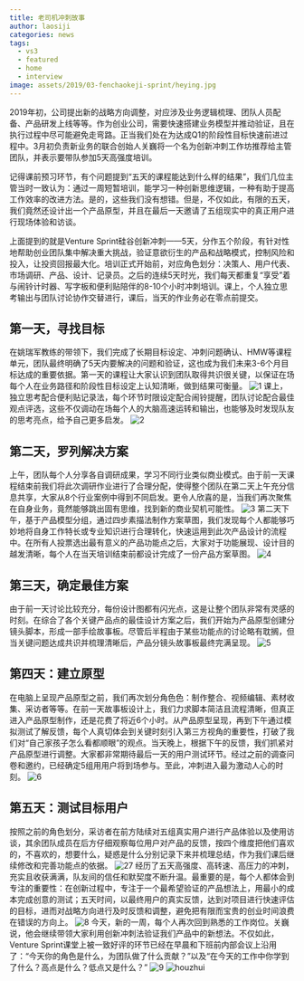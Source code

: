 ```yaml
---
title: 老司机冲刺故事
author: laosiji
categories: news
tags:
  - vs3
  - featured
  - home
  - interview
image: assets/2019/03-fenchaokeji-sprint/heying.jpg
---
```

2019年初，公司提出新的战略方向调整，对应涉及业务逻辑梳理、团队人员配备、产品研发上线等等。作为创业公司，需要快速搭建业务模型并推动验证，且在执⾏过程中尽可能避免走弯路。正当我们处在为达成Q1的阶段性目标快速前进过程中。3月初负责新业务的联合创始人关巍将一个名为创新冲刺工作坊推荐给主管团队，并表示要带队参加5天高强度培训。

记得课前预习环节，有个问题提到“五天的课程能达到什么样的结果”，我们几位主管当时一致认为：通过一周短暂培训，能学习一种创新思维逻辑，一种有助于提高工作效率的改进方法。是的，这些我们没有想错。但是，不仅如此，有限的五天，我们竟然还设计出一个产品原型，并且在最后一天邀请了五组现实中的真正用户进行现场体验和访谈。

上面提到的就是Venture Sprint硅谷创新冲刺——5天，分作五个阶段，有针对性地帮助创业团队集中解决重大挑战，验证意欲衍生的产品和战略模式，控制风险和投入，让投资回报最大化。培训正式开始前，对应角色划分：决策人、用户代表、市场调研、产品、设计、记录员。之后的连续5天时光，我们每天都重复“享受”着与闹铃计时器、写字板和便利贴陪伴的8-10个小时冲刺培训。课上，个人独立思考输出与团队讨论协作交替进行，课后，当天的作业务必在零点前提交。

## 第一天，寻找目标

在姚瑞军教练的带领下，我们完成了长期目标设定、冲刺问题确认、HMW等课程单元，团队最终明确了5天内要解决的问题和验证，这也成为我们未来3-6个月目标达成的重要依据。第一天的课程让大家认识到团队取得共识很关键，以保证在场每个人在业务路径和阶段性目标设定上认知清晰，做到结果可衡量。
![1](/assets/2019//03-fenchaokeji-sprint/1.jpg)
课上，独立思考配合便利贴记录法，每个环节时限设定配合闹铃提醒，团队讨论配合最佳观点评选，这些不仅调动在场每个人的大脑高速运转和输出，也能够及时发现队友的思考亮点，给予自己更多启发。
![2](/assets/2019//03-fenchaokeji-sprint/2.jpg)

## 第二天，罗列解决方案

上午，团队每个人分享各自调研成果，学习不同行业类似商业模式。由于前一天课程结束前我们将此次调研作业进⾏了合理分配，使得整个团队在第二天上午充分信息共享，大家从8个⾏业案例中得到不同启发。更令人欣喜的是，当我们再次聚焦在自身业务，竟然能够跳出固有思维，找到新的商业契机可能性。
![3](/assets/2019//03-fenchaokeji-sprint/3.jpg)
第二天下午，基于产品模型分组，通过四步素描法制作方案草图，我们发现每个人都能够巧妙地将自身工作特长或专业知识进行合理转化，快速运⽤到此次产品设计的流程中。在所有人投票选出最有意义的产品功能点之后，大家对于功能展现、设计目的越发清晰，每个人在当天培训结束前都设计完成了一份产品方案草图。
![4](/assets/2019//03-fenchaokeji-sprint/4.jpg)

## 第三天，确定最佳方案

由于前一天讨论比较充分，每份设计图都有闪光点，这是让整个团队非常有灵感的时刻。在综合了各个关键产品点的最佳设计方案之后，我们开始为产品原型创建分镜头脚本，形成一部手绘故事板。尽管后半程由于某些功能点的讨论略有耽搁，但当关键问题达成共识并梳理清晰后，产品分镜头故事板最终完满呈现。
![5](/assets/2019//03-fenchaokeji-sprint/5.jpg)

## 第四天：建立原型

在电脑上呈现产品原型之前，我们再次划分角⾊色：制作整合、视频编辑、素材收集、采访者等等。在前一天故事板设计上，我们力求脚本简洁且流程清晰，但真正进入产品原型制作，还是花费了将近6个小时。从产品原型呈现，再到下午通过模拟测试了解反馈，每个人真切体会到关键时刻引入第三方视角的重要性，打破了我们对“自己家孩子怎么看都顺眼”的观点。当天晚上，根据下午的反馈，我们抓紧对产品原型进行调整。大家都非常期待最后一天的用户测试环节。经过之前的调查问卷和邀约，已经确定5组⽤用户将到场参与。至此，冲刺进入最为激动人心的时刻。
![6](/assets/2019//03-fenchaokeji-sprint/6.jpg)

## 第五天：测试目标用户

按照之前的角色划分，采访者在前方陆续对五组真实用户进⾏产品体验以及使用访谈，其余团队成员在后方仔细观察每位用户对产品的反馈，按四个维度把他们喜欢的，不喜欢的，想要什么，疑惑是什么分别记录下来并梳理总结，作为我们课后继续修改和完善功能点的依据。
![27](/assets/2019//03-fenchaokeji-sprint/7.jpg)
经历了五天高强度、高转速、高压力的冲刺，充实且收获满满，队友间的信任和默契度不断升温。最重要的是，每个人都体会到专注的重要性：在创新过程中，专注于一个最希望验证的产品想法上，用最小的成本完成创意的测试；五天时间，以最终⽤户的真实反馈，达到对项目进⾏快速评估的目标，进⽽对战略⽅向进⾏及时反馈和调整，避免把有限而宝贵的创业时间浪费在错误的⽅向上。
![8](/assets/2019//03-fenchaokeji-sprint/8.jpg)
今天，新的一周，每个人再次回到熟悉的工作岗位。关巍说，他会继续带领大家利⽤创新冲刺法验证我们产品中的新想法。不仅如此，Venture Sprint课堂上被一致好评的环节已经在早晨和下班前内部会议上沿用了：“今天你的角色是什么，为团队做了什么贡献？”以及“在今天的工作中你学到了什么？高点是什么？低点又是什么？”
![9](/assets/2019//03-fenchaokeji-sprint/9.jpg)
![houzhui](/assets/2019//03-fenchaokeji-sprint/houzhui.jpg)
